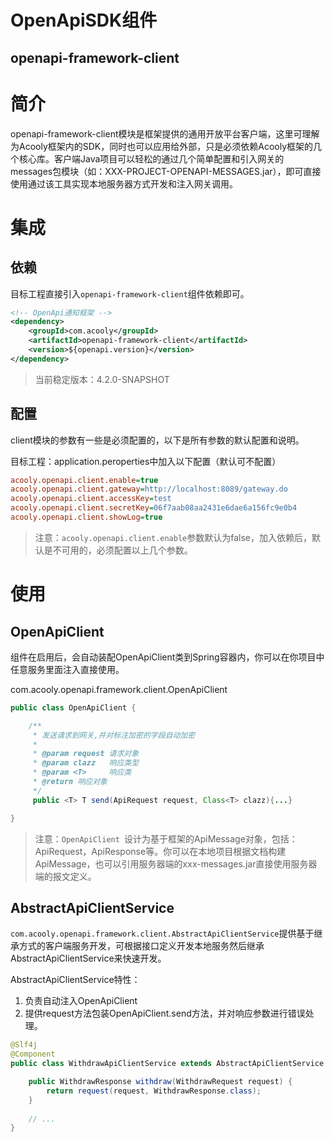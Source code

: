 <!-- title: OpenApiSDK组件 -->
<!-- type: openapi -->
<!-- author: qiubo,zhangpu -->
<!-- date: 2019-02-06 -->
OpenApiSDK组件
====
openapi-framework-client
----

# 简介
openapi-framework-client模块是框架提供的通用开放平台客户端，这里可理解为Acooly框架内的SDK，同时也可以应用给外部，只是必须依赖Acooly框架的几个核心库。客户端Java项目可以轻松的通过几个简单配置和引入网关的messages包模块（如：XXX-PROJECT-OPENAPI-MESSAGES.jar），即可直接使用通过该工具实现本地服务器方式开发和注入网关调用。


# 集成

## 依赖

目标工程直接引入`openapi-framework-client`组件依赖即可。

```xml
<!-- OpenApi通知框架 -->
<dependency>
	<groupId>com.acooly</groupId>
	<artifactId>openapi-framework-client</artifactId>
	<version>${openapi.version}</version>
</dependency>
```
> 当前稳定版本：4.2.0-SNAPSHOT

## 配置

client模块的参数有一些是必须配置的，以下是所有参数的默认配置和说明。

目标工程：application.peroperties中加入以下配置（默认可不配置）

```ini
acooly.openapi.client.enable=true
acooly.openapi.client.gateway=http://localhost:8089/gateway.do
acooly.openapi.client.accessKey=test
acooly.openapi.client.secretKey=06f7aab08aa2431e6dae6a156fc9e0b4
acooly.openapi.client.showLog=true
```

>注意：`acooly.openapi.client.enable`参数默认为false，加入依赖后，默认是不可用的，必须配置以上几个参数。

# 使用

## OpenApiClient

组件在启用后，会自动装配OpenApiClient类到Spring容器内，你可以在你项目中任意服务里面注入直接使用。

com.acooly.openapi.framework.client.OpenApiClient

```java
public class OpenApiClient {

    /**
     * 发送请求到网关,并对标注加密的字段自动加密
     *
     * @param request 请求对象
     * @param clazz   响应类型
     * @param <T>     响应类
     * @return 响应对象
     */
	 public <T> T send(ApiRequest request, Class<T> clazz){...}

}
```

>注意：`OpenApiClient `设计为基于框架的ApiMessage对象，包括：ApiRequest，ApiResponse等。你可以在本地项目根据文档构建ApiMessage，也可以引用服务器端的xxx-messages.jar直接使用服务器端的报文定义。

## AbstractApiClientService

`com.acooly.openapi.framework.client.AbstractApiClientService`提供基于继承方式的客户端服务开发，可根据接口定义开发本地服务然后继承AbstractApiClientService来快速开发。

AbstractApiClientService特性：

1. 负责自动注入OpenApiClient
2. 提供request方法包装OpenApiClient.send方法，并对响应参数进行错误处理。


```java
@Slf4j
@Component
public class WithdrawApiClientService extends AbstractApiClientService {

    public WithdrawResponse withdraw(WithdrawRequest request) {
        return request(request, WithdrawResponse.class);
    }
    
    // ...
}
```





